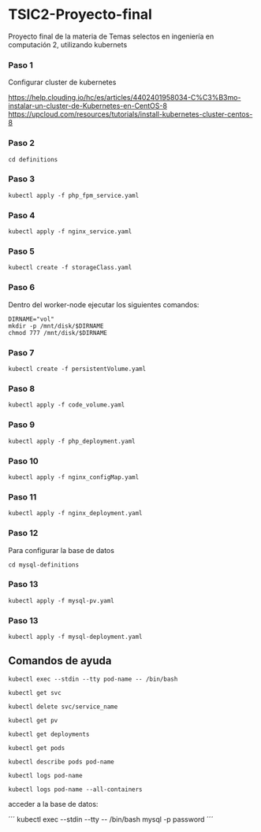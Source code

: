 # TSIC2-Proyecto-final
Proyecto final de la materia de Temas selectos en ingeniería en computación 2, utilizando kubernets

### Paso 1

Configurar cluster de kubernetes

https://help.clouding.io/hc/es/articles/4402401958034-C%C3%B3mo-instalar-un-cluster-de-Kubernetes-en-CentOS-8
https://upcloud.com/resources/tutorials/install-kubernetes-cluster-centos-8

### Paso 2
```console
cd definitions
```

### Paso 3
```console
kubectl apply -f php_fpm_service.yaml
```

### Paso 4
```console
kubectl apply -f nginx_service.yaml
```

### Paso 5
```console
kubectl create -f storageClass.yaml
```

### Paso 6

Dentro del worker-node ejecutar los siguientes comandos: 

```console
DIRNAME="vol"
mkdir -p /mnt/disk/$DIRNAME
chmod 777 /mnt/disk/$DIRNAME
```

### Paso 7
```console
kubectl create -f persistentVolume.yaml
```

### Paso 8
```console
kubectl apply -f code_volume.yaml
```

### Paso 9
```console
kubectl apply -f php_deployment.yaml
```

### Paso 10
```console
kubectl apply -f nginx_configMap.yaml
```

### Paso 11
```console
kubectl apply -f nginx_deployment.yaml
```

### Paso 12
Para configurar la base de datos
```console
cd mysql-definitions
```

### Paso 13
```console
kubectl apply -f mysql-pv.yaml
```

### Paso 13
```console
kubectl apply -f mysql-deployment.yaml
```

## Comandos de ayuda

```console
kubectl exec --stdin --tty pod-name -- /bin/bash
```


```console
kubectl get svc
```

```console
kubectl delete svc/service_name
```

```console
kubectl get pv
```

```console
kubectl get deployments
```

```console
kubectl get pods
```

```console
kubectl describe pods pod-name
```

```console
kubectl logs pod-name
```

```console
kubectl logs pod-name --all-containers
```

acceder a la base de datos:

´´´
kubectl exec --stdin --tty <pod-name> -- /bin/bash
mysql -p
password
´´´
